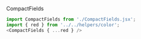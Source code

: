 CompactFields
```js
import CompactFields from './CompactFields.jsx';
import { red } from '../../helpers/color';
<CompactFields { ...red } />
```